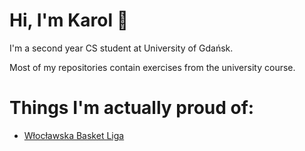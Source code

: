 
# Hi, I'm Karol 👋


 I'm a second year CS student at University of Gdańsk. 

 Most of my repositories contain exercises from the university course.

# Things I'm actually proud of:
- [Włocławska Basket Liga](https://github.com/klebiedzinski/wbl)




